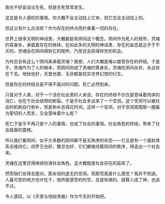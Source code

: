 我也不好妄谈论生死，但是生死常常发生。

这总是令人感叹的事情。你大概不会主动找上它来，但它总会主动找上你。

但这又有什么办法呢？作为存在的终点而约束着一切的存在。

世界上很多文明的神话里，大概都是有阴间这个概念。阴间作为死人的居所，灵魂的容身处，承载着存在的继续。在如此多的文明的神话里，存在的姿态是近乎于不灭的。灵魂会在阴间得到它的居所，乃至还会获得转世的机会。

为何总会有这么个阴间来承载灵魂？我想，人们大概是难以接受存在的终结。于是乎，灵魂作为了人的根本，而阴间则成了灵魂的寄身处，灵魂在阴间永存，永远存在下去。地狱也好，天堂也罢，无非都是现实世界幻想的衍生。

但是存在的终结总是不得不面对的问题。死亡必然到来。

只是对于人类，对于一个活在社会里的人来说，存在的终结不仅仅是意味着肉体的消亡，也在于社会纽带的断裂。于是乎社会多出来了一个空洞，这个空洞可以被社会的机制自行弥补，但是弥补总得花时间。这样一个空洞，对于空洞周围那一圈最为密切的人而言，又会意味着什么呢？

死亡于是乎不再只是个人的事情，也成了社会的事情。社会角色的终结，带来了社会层面的震撼。

所以我们看阴间，似乎大多数的阴间都不是无秩序的状态——它总是有一个威权体系去维持它。阎罗王也好，撒旦也好，它们都维持着阴间的秩序，缔造出一个社会来。

灵魂在这里还得继续扮演社会角色。这大概就是社会存在的延续了。

然而我们总得去面对。那永恒的虚无的空洞。而那究竟是什么感觉？我并不知道。人最可悲的地方也许在于，他所能感受的时空，总是有限的。就算人成了神，也逃不过。

令人感叹。以《天堂与地狱序曲》作为今天的开始吧。